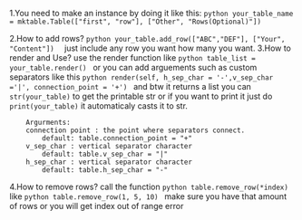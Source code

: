 1.You need to make an instance by doing it like this:
    ```python
    your_table_name = mktable.Table(["first", "row"], ["Other", "Rows(Optional)"])
    ```

2.How to add rows? 
    ```python
    your_table.add_row(["ABC","DEF"], ["Your", "Content"]) 
    ```
    just include any row you want how many you want.
3.How to render and Use? 
    use the render function
    like 
    ```python
    table_list = your_table.render()
    ```
    or you can add arguements such as custom separators like this
    ```python
    render(self, h_sep_char = '-',v_sep_char ='|', connection_point = '+')
    ```
    and btw it returns a list you can `str(your_table)` 
    to get the printable str
    or if you want to print it just do `print(your_table)` 
    it automaticaly casts it to str.
    
        Argurments:
        connection point : the point where separators connect.
            default: table.connection_point = "+"
        v_sep_char : vertical separator character
            default: table.v_sep_char = "|"
        h_sep_char : vertical separator character
            default: table.h_sep_char = "-"

    
    
    
    
            
4.How to remove rows?
    call the function 
    ```python
    table.remove_row(*index)
    ```
    like
    ```python
    table.remove_row(1, 5, 10)
    ```
    make sure you have that amount of rows or you will get index out of range error
    
    
